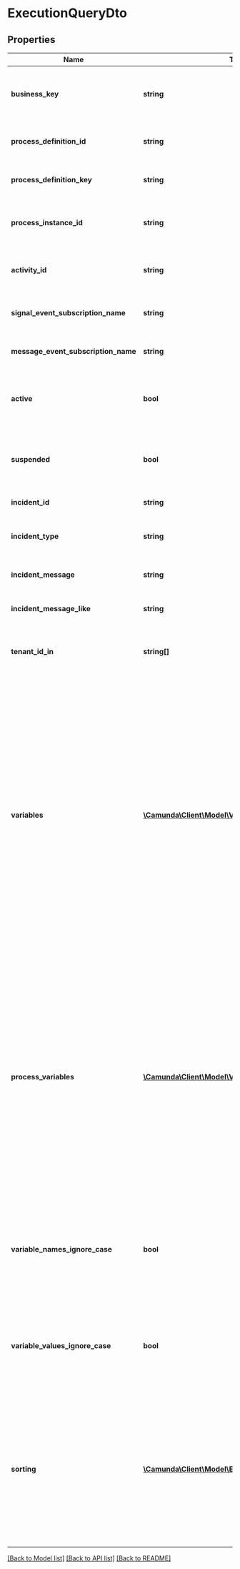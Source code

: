 # ExecutionQueryDto

## Properties
Name | Type | Description | Notes
------------ | ------------- | ------------- | -------------
**business_key** | **string** | Filter by the business key of the process instances the executions belong to. | [optional] 
**process_definition_id** | **string** | Filter by the process definition the executions run on. | [optional] 
**process_definition_key** | **string** | Filter by the key of the process definition the executions run on. | [optional] 
**process_instance_id** | **string** | Filter by the id of the process instance the execution belongs to. | [optional] 
**activity_id** | **string** | Filter by the id of the activity the execution currently executes. | [optional] 
**signal_event_subscription_name** | **string** | Select only those executions that expect a signal of the given name. | [optional] 
**message_event_subscription_name** | **string** | Select only those executions that expect a message of the given name. | [optional] 
**active** | **bool** | Only include active executions. Value may only be &#x60;true&#x60;, as &#x60;false&#x60; is the default behavior. | [optional] 
**suspended** | **bool** | Only include suspended executions. Value may only be &#x60;true&#x60;, as &#x60;false&#x60; is the default behavior. | [optional] 
**incident_id** | **string** | Filter by the incident id. | [optional] 
**incident_type** | **string** | Filter by the incident type. See the [User Guide](/manual/develop/user-guide/process-engine/incidents/#incident-types) for a list of incident types. | [optional] 
**incident_message** | **string** | Filter by the incident message. Exact match. | [optional] 
**incident_message_like** | **string** | Filter by the incident message that the parameter is a substring of. | [optional] 
**tenant_id_in** | **string[]** | Filter by a  list of tenant ids. An execution must have one of the given tenant ids. | [optional] 
**variables** | [**\Camunda\Client\Model\VariableQueryParameterDto[]**](VariableQueryParameterDto.md) | An array to only include executions that have variables with certain values.  The array consists of objects with the three properties &#x60;name&#x60;, &#x60;operator&#x60; and &#x60;value&#x60;. &#x60;name (String)&#x60; is the variable name, &#x60;operator (String)&#x60; is the comparison operator to be used and &#x60;value&#x60; the variable value. &#x60;value&#x60; may be &#x60;String&#x60;, &#x60;Number&#x60; or &#x60;Boolean&#x60;.  Valid operator values are: &#x60;eq&#x60; - equal to; &#x60;neq&#x60; - not equal to; &#x60;gt&#x60; - greater than; &#x60;gteq&#x60; - greater than or equal to; &#x60;lt&#x60; - lower than; &#x60;lteq&#x60; - lower than or equal to; &#x60;like&#x60;. | [optional] 
**process_variables** | [**\Camunda\Client\Model\VariableQueryParameterDto[]**](VariableQueryParameterDto.md) | An array to only include executions that belong to a process instance with variables with certain values.  The array consists of objects with the three properties &#x60;name&#x60;, &#x60;operator&#x60; and &#x60;value&#x60;. &#x60;name (String)&#x60; is the variable name, &#x60;operator (String)&#x60; is the comparison operator to be used and &#x60;value&#x60; the variable value. &#x60;value&#x60; may be &#x60;String&#x60;, &#x60;Number&#x60; or &#x60;Boolean&#x60;.  Valid operator values are: &#x60;eq&#x60; - equal to; &#x60;neq&#x60; - not equal to. | [optional] 
**variable_names_ignore_case** | **bool** | Match all variable names provided in &#x60;variables&#x60; and &#x60;processVariables&#x60; case- insensitively. If set to &#x60;true&#x60; **variableName** and **variablename** are treated as equal. | [optional] 
**variable_values_ignore_case** | **bool** | Match all variable values provided in &#x60;variables&#x60; and &#x60;processVariables&#x60; case- insensitively. If set to &#x60;true&#x60; **variableValue** and **variablevalue** are treated as equal. | [optional] 
**sorting** | [**\Camunda\Client\Model\ExecutionQueryDtoSorting[]**](ExecutionQueryDtoSorting.md) | An array of criteria to sort the result by. Each element of the array is                        an object that specifies one ordering. The position in the array                        identifies the rank of an ordering, i.e., whether it is primary, secondary,                        etc. Has no effect for the &#x60;/count&#x60; endpoint | [optional] 

[[Back to Model list]](../../README.md#documentation-for-models) [[Back to API list]](../../README.md#documentation-for-api-endpoints) [[Back to README]](../../README.md)

